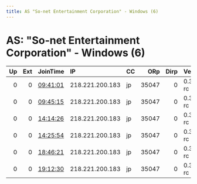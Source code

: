 ```yaml
---
title: AS "So-net Entertainment Corporation" - Windows (6)
---
```


# AS: "So-net Entertainment Corporation" - Windows (6)

|   Up |   Ext | JoinTime                                                                                            | IP              | CC   |   ORp |   Dirp | Version    | Contact   | Nickname   |   eFamMembers |
|-----:|------:|:----------------------------------------------------------------------------------------------------|:----------------|:-----|------:|-------:|:-----------|:----------|:-----------|--------------:|
|    0 |     0 | [09:41:01](https://metrics.torproject.org/rs.html#details/0928FCC93EAEC6A6E5AF923815DA9D591EA7BE1D) | 218.221.200.183 | jp   | 35047 |      0 | 0.3.3.5-rc | None      | default    |             1 |
|    0 |     0 | [09:45:15](https://metrics.torproject.org/rs.html#details/7629F7C03580C622C7C7447DB824BB3EF259D87C) | 218.221.200.183 | jp   | 35047 |      0 | 0.3.3.5-rc | None      | default    |             1 |
|    0 |     0 | [14:14:26](https://metrics.torproject.org/rs.html#details/687A29C4CAB4A396633FA512B5F1DD05E4849698) | 218.221.200.183 | jp   | 35047 |      0 | 0.3.3.5-rc | None      | default    |             1 |
|    0 |     0 | [14:25:54](https://metrics.torproject.org/rs.html#details/B03C6BA7A2F552F430AD919627B84FF172583949) | 218.221.200.183 | jp   | 35047 |      0 | 0.3.3.5-rc | None      | default    |             1 |
|    0 |     0 | [18:46:21](https://metrics.torproject.org/rs.html#details/A5979D0CEC77850CE410CA588730A80AE22E06F6) | 218.221.200.183 | jp   | 35047 |      0 | 0.3.3.5-rc | None      | default    |             1 |
|    0 |     0 | [19:12:30](https://metrics.torproject.org/rs.html#details/751F36BD512B57846E5E8BE4D7207A90B79C7182) | 218.221.200.183 | jp   | 35047 |      0 | 0.3.3.5-rc | None      | default    |             1 |
